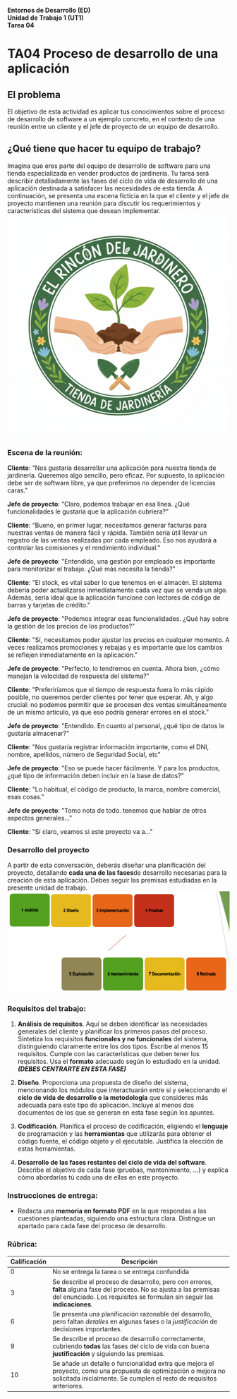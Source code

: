 **Entornos de Desarrollo (ED)**  
**Unidad de Trabajo 1 (UT1)**  
**Tarea 04**

# TA04 Proceso de desarrollo de una aplicación

## El problema

El objetivo de esta actividad es aplicar tus conocimientos sobre el proceso de desarrollo de software a un ejemplo concreto, en el contexto de una reunión entre un cliente y el jefe de proyecto de un equipo de desarrollo.

## ¿Qué tiene que hacer tu equipo de trabajo?

Imagina que eres parte del equipo de desarrollo de software para una tienda especializada en vender productos de jardinería. Tu tarea será describir detalladamente las fases del ciclo de vida de desarrollo de una aplicación destinada a satisfacer las necesidades de esta tienda. A continuación, se presenta una escena ficticia en la que el cliente y el jefe de proyecto mantienen una reunión para discutir los requerimientos y características del sistema que desean implementar. 
![alt text](image-1.png)
### Escena de la reunión:

**Cliente**: “Nos gustaría desarrollar una aplicación para nuestra tienda de jardinería. Queremos algo sencillo, pero eficaz. Por supuesto, la aplicación debe ser de software libre, ya que preferimos no depender de licencias caras."

**Jefe de proyecto**: “Claro, podemos trabajar en esa línea. ¿Qué funcionalidades le gustaría que la aplicación cubriera?”

**Cliente**: “Bueno, en primer lugar, necesitamos generar facturas para nuestras ventas de manera fácil y rápida. También sería útil llevar un registro de las ventas realizadas por cada empleado. Eso nos ayudará a controlar las comisiones y el rendimiento individual."

**Jefe de proyecto**: "Entendido, una gestión por empleado es importante para monitorizar el trabajo. ¿Qué más necesita la tienda?"

**Cliente**: "El stock, es vital saber lo que tenemos en el almacén. El sistema debería poder actualizarse inmediatamente cada vez que se venda un algo. Además, sería ideal que la aplicación funcione con lectores de código de barras y tarjetas de crédito."

**Jefe de proyecto**: "Podemos integrar esas funcionalidades. ¿Qué hay sobre la gestión de los precios de los productos?"

**Cliente**: "Sí, necesitamos poder ajustar los precios en cualquier momento. A veces realizamos promociones y rebajas y es importante que los cambios se reflejen inmediatamente en la aplicación."

**Jefe de proyecto**: "Perfecto, lo tendremos en cuenta. Ahora bien, ¿cómo manejan la velocidad de respuesta del sistema?"

**Cliente**: "Preferiríamos que el tiempo de respuesta fuera lo más rápido posible, no queremos perder clientes por tener que esperar. Ah, y algo crucial: no podemos permitir que se procesen dos ventas simultáneamente de un mismo artículo, ya que eso podría generar errores en el stock."

**Jefe de proyecto**: "Entendido. En cuanto al personal, ¿qué tipo de datos le gustaría almacenar?"

**Cliente**: "Nos gustaría registrar información importante, como el DNI, nombre, apellidos, número de Seguridad Social, etc"

**Jefe de proyecto**: "Eso se puede hacer fácilmente. Y para los productos, ¿qué tipo de información deben incluir en la base de datos?"

**Cliente**: "Lo habitual, el código de producto, la marca, nombre comercial, esas cosas."

**Jefe de proyecto**: "Tomo nota de todo. tenemos que hablar de otros aspectos generales..."

**Cliente**: "Sí claro, veamos si este proyecto va a..."

### Desarrollo del proyecto

A partir de esta conversación, deberás diseñar una planificación del proyecto, detallando **cada una de las fases**de desarrollo necesarias para la creación de esta aplicación. Debes seguir las premisas estudiadas en la presente unidad de trabajo.
![alt text](image.png)
### Requisitos del trabajo:

1. **Análisis de requisitos**. Aquí se deben identificar las necesidades generales del cliente y planificar los primeros pasos del proceso. Sintetiza los requisitos **funcionales y no funcionales** del sistema, distinguiendo claramente entre los dos tipos. Escribe al menos 15 requisitos. Cumple con las características que deben tener los requisitos. Usa el **formato** adecuado según lo estudiado en la unidad. ***(DEBES CENTRARTE EN ESTA FASE)***

2. **Diseño**. Proporciona una propuesta de diseño del sistema, mencionando los módulos que interactuarán entre sí y seleccionando el **ciclo de vida de desarrollo o la metodología** que consideres más adecuada para este tipo de aplicación. Incluye al menos dos documentos de los que se generan en esta fase según los apuntes.
   
3. **Codificación**. Planifica el proceso de codificación, eligiendo el **lenguaje** de programación y las **herramientas** que utilizarás para obtener el código fuente, el código objeto y el ejecutable. Justifica la elección de estas herramientas.

4. **Desarrollo de las fases restantes del ciclo de vida del software**. Describe el objetivo de cada fase (pruebas, mantenimiento, ...) y explica cómo abordarías tú cada una de ellas en este proyecto.

### Instrucciones de entrega:

- Redacta una **memoria en formato PDF** en la que respondas a las cuestiones planteadas, siguiendo una estructura clara. Distingue un apartado para cada fase del proceso de desarrollo.

### Rúbrica:

| Calificación | Descripción                                                                                                                                       |
|--------------|---------------------------------------------------------------------------------------------------------------------------------------------------|
| 0            | No se entrega la tarea o se entrega confundida                                                   |
| 3            | Se describe el proceso de desarrollo, pero con errores, **falta** alguna fase del proceso. No se ajusta a las premisas del enunciado. Los requisitos se formulan sin seguir las **indicaciones**. |
| 6            | Se presenta una planificación razonable del desarrollo, pero faltan *detalles* en algunas fases o la *justificación* de decisiones importantes.        |
| 9            | Se describe el proceso de desarrollo correctamente, cubriendo **todas** las fases del ciclo de vida con buena **justificación** y siguiendo las premisas. |
| 10           | Se añade un detalle o funcionalidad extra que mejora el proyecto, como una propuesta de optimización o mejora no solicitada inicialmente. Se cumplen el resto de requisitos anteriores.         |

